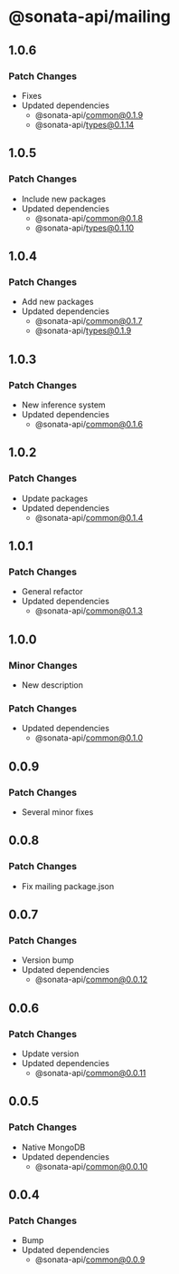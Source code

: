 # @sonata-api/mailing

## 1.0.6

### Patch Changes

- Fixes
- Updated dependencies
  - @sonata-api/common@0.1.9
  - @sonata-api/types@0.1.14

## 1.0.5

### Patch Changes

- Include new packages
- Updated dependencies
  - @sonata-api/common@0.1.8
  - @sonata-api/types@0.1.10

## 1.0.4

### Patch Changes

- Add new packages
- Updated dependencies
  - @sonata-api/common@0.1.7
  - @sonata-api/types@0.1.9

## 1.0.3

### Patch Changes

- New inference system
- Updated dependencies
  - @sonata-api/common@0.1.6

## 1.0.2

### Patch Changes

- Update packages
- Updated dependencies
  - @sonata-api/common@0.1.4

## 1.0.1

### Patch Changes

- General refactor
- Updated dependencies
  - @sonata-api/common@0.1.3

## 1.0.0

### Minor Changes

- New description

### Patch Changes

- Updated dependencies
  - @sonata-api/common@0.1.0

## 0.0.9

### Patch Changes

- Several minor fixes

## 0.0.8

### Patch Changes

- Fix mailing package.json

## 0.0.7

### Patch Changes

- Version bump
- Updated dependencies
  - @sonata-api/common@0.0.12

## 0.0.6

### Patch Changes

- Update version
- Updated dependencies
  - @sonata-api/common@0.0.11

## 0.0.5

### Patch Changes

- Native MongoDB
- Updated dependencies
  - @sonata-api/common@0.0.10

## 0.0.4

### Patch Changes

- Bump
- Updated dependencies
  - @sonata-api/common@0.0.9
